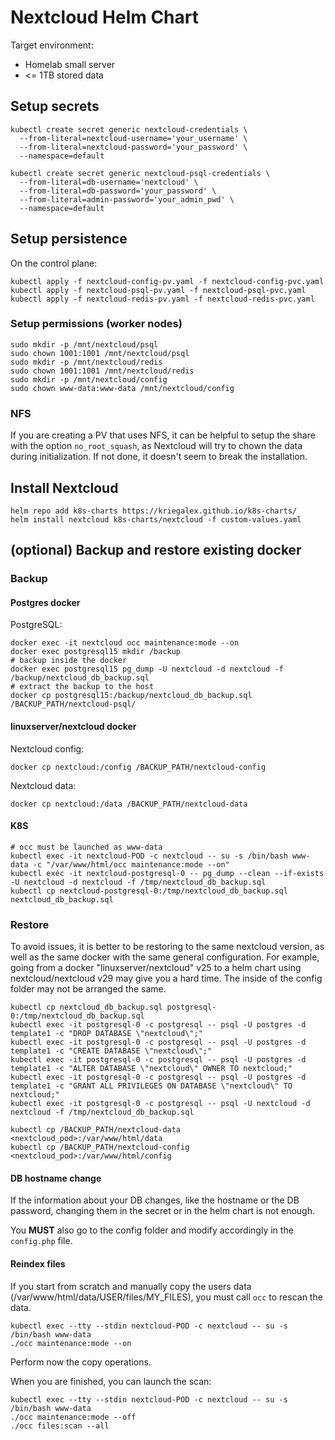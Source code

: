 # Nextcloud Helm Chart

Target environment:

- Homelab small server
- <= 1TB stored data

## Setup secrets

```console
kubectl create secret generic nextcloud-credentials \
  --from-literal=nextcloud-username='your_username' \
  --from-literal=nextcloud-password='your_password' \
  --namespace=default
```

```console
kubectl create secret generic nextcloud-psql-credentials \
  --from-literal=db-username='nextcloud' \
  --from-literal=db-password='your_password' \
  --from-literal=admin-password='your_admin_pwd' \
  --namespace=default
```

## Setup persistence

On the control plane:
```console
kubectl apply -f nextcloud-config-pv.yaml -f nextcloud-config-pvc.yaml
kubectl apply -f nextcloud-psql-pv.yaml -f nextcloud-psql-pvc.yaml
kubectl apply -f nextcloud-redis-pv.yaml -f nextcloud-redis-pvc.yaml
```

### Setup permissions (worker nodes)

```
sudo mkdir -p /mnt/nextcloud/psql
sudo chown 1001:1001 /mnt/nextcloud/psql
sudo mkdir -p /mnt/nextcloud/redis
sudo chown 1001:1001 /mnt/nextcloud/redis
sudo mkdir -p /mnt/nextcloud/config
sudo chown www-data:www-data /mnt/nextcloud/config
```

### NFS

If you are creating a PV that uses NFS, it can be helpful to setup the share with the option `no_root_squash`, as Nextcloud will try to chown the data during initialization. If not done, it doesn't seem to break the installation.

## Install Nextcloud

```console
helm repo add k8s-charts https://kriegalex.github.io/k8s-charts/
helm install nextcloud k8s-charts/nextcloud -f custom-values.yaml
```

## (optional) Backup and restore existing docker 

### Backup

#### Postgres docker

PostgreSQL:
```console
docker exec -it nextcloud occ maintenance:mode --on
docker exec postgresql15 mkdir /backup
# backup inside the docker
docker exec postgresql15 pg_dump -U nextcloud -d nextcloud -f /backup/nextcloud_db_backup.sql
# extract the backup to the host
docker cp postgresql15:/backup/nextcloud_db_backup.sql /BACKUP_PATH/nextcloud-psql/
```

#### linuxserver/nextcloud docker

Nextcloud config:
```console
docker cp nextcloud:/config /BACKUP_PATH/nextcloud-config
```

Nextcloud data:
```console
docker cp nextcloud:/data /BACKUP_PATH/nextcloud-data
```

#### K8S

```console
# occ must be launched as www-data
kubectl exec -it nextcloud-POD -c nextcloud -- su -s /bin/bash www-data -c "/var/www/html/occ maintenance:mode --on"
kubectl exec -it nextcloud-postgresql-0 -- pg_dump --clean --if-exists -U nextcloud -d nextcloud -f /tmp/nextcloud_db_backup.sql
kubectl cp nextcloud-postgresql-0:/tmp/nextcloud_db_backup.sql nextcloud_db_backup.sql
```

### Restore

To avoid issues, it is better to be restoring to the same nextcloud version, as well as the same docker with the same general configuration. For example, going from a docker "linuxserver/nextcloud" v25 to a helm chart using nextcloud/nextcloud v29 may give you a hard time. The inside of the config folder may not be arranged the same.

```console
kubectl cp nextcloud_db_backup.sql postgresql-0:/tmp/nextcloud_db_backup.sql
kubectl exec -it postgresql-0 -c postgresql -- psql -U postgres -d template1 -c "DROP DATABASE \"nextcloud\";"
kubectl exec -it postgresql-0 -c postgresql -- psql -U postgres -d template1 -c "CREATE DATABASE \"nextcloud\";"
kubectl exec -it postgresql-0 -c postgresql -- psql -U postgres -d template1 -c "ALTER DATABASE \"nextcloud\" OWNER TO nextcloud;"
kubectl exec -it postgresql-0 -c postgresql -- psql -U postgres -d template1 -c "GRANT ALL PRIVILEGES ON DATABASE \"nextcloud\" TO nextcloud;"
kubectl exec -it postgresql-0 -c postgresql -- psql -U nextcloud -d nextcloud -f /tmp/nextcloud_db_backup.sql
```

```console
kubectl cp /BACKUP_PATH/nextcloud-data <nextcloud_pod>:/var/www/html/data
kubectl cp /BACKUP_PATH/nextcloud-config <nextcloud_pod>:/var/www/html/config
```

#### DB hostname change

If the information about your DB changes, like the hostname or the DB password, changing them in the secret or in the helm chart is not enough.

You **MUST** also go to the config folder and modify accordingly in the `config.php` file.

#### Reindex files

If you start from scratch and manually copy the users data (/var/www/html/data/USER/files/MY_FILES), you must call `occ` to rescan the data.

```console
kubectl exec --tty --stdin nextcloud-POD -c nextcloud -- su -s /bin/bash www-data
./occ maintenance:mode --on
```

Perform now the copy operations.

When you are finished, you can launch the scan:

```console
kubectl exec --tty --stdin nextcloud-POD -c nextcloud -- su -s /bin/bash www-data
./occ maintenance:mode --off
./occ files:scan --all
```